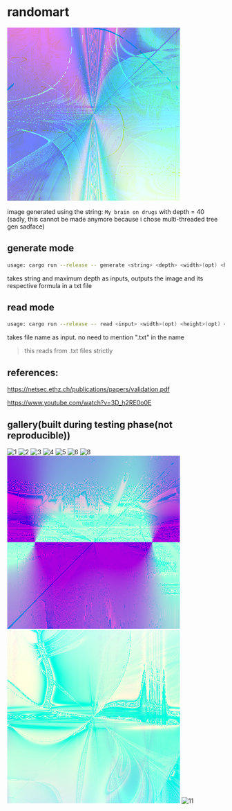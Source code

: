 # randomart
![image from randomart](./data/images/My_brain_on_drugs.png)

image generated using the string: `My brain on drugs` with depth = 40\
(sadly, this cannot be made anymore because i chose multi-threaded tree gen sadface)

## generate mode
```bash
usage: cargo run --release -- generate <string> <depth> <width>(opt) <height>(opt) <outfile>(opt)
```
takes string and maximum depth as inputs, outputs the image and its respective formula in a txt file

## read mode
```bash
usage: cargo run --release -- read <input> <width>(opt) <height>(opt) <outfile>(opt)
```
takes file name as input. no need to mention ".txt" in the name
> this reads from .txt files strictly

## references:
https://netsec.ethz.ch/publications/papers/validation.pdf

https://www.youtube.com/watch?v=3D_h2RE0o0E

## gallery(built during testing phase(not reproducible))
![1](./data/images/141120240040.png)
![2](./data/images/141120240053.png)
![3](./data/images/141120240010.png)
![4](./data/images/131120242325.png)
![5](./data/images/141120240017.png)
![6](./data/images/141120242253.png)
![8](./data/images/spiderman.png)
![9](./data/images/spiderman_1.png)
![10](./data/images/spiderman_2.png)
![11](./data/images/spiderman3.png)